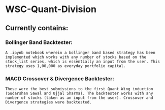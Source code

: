 # WSC-Quant-Division

## Currently contains:

### Bollinger Band Backtester: 
    A .ipynb notebook wherein a bollinger band based strategy has been implemented which works with any number of stocks based on the stock_list series, which is essentially an input from the user. This strategy uses 1,00,000 as everyday portfolio capital.
    
### MACD Crossover & Divergence Backtester:
    These were the best submissions to the first Quant Wing induction (Sudarshan Sawal and Ujjal Sharma). The backtester works with any number of stocks (taken as an input from the user). Crossover and Divergence strategies were backtested. 
